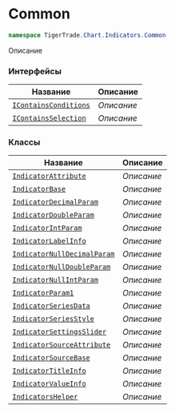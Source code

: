 
# Common
```csharp    
namespace TigerTrade.Chart.Indicators.Common
```
Описание


### Интерфейсы
| Название | Описание |
| --- | --- |
| [`IContainsConditions`](./Common/IContainsConditions.cs.md) | *Описание* |
| [`IContainsSelection`](./Common/IContainsSelection.cs.md) | *Описание* |

### Классы
| Название | Описание |
| --- | --- |
| [`IndicatorAttribute`](./Common/IndicatorAttribute.cs.md) | *Описание* |
| [`IndicatorBase`](./Common/IndicatorBase.cs.md) | *Описание* |
| [`IndicatorDecimalParam`](./Common/IndicatorDecimalParam.cs.md) | *Описание* |
| [`IndicatorDoubleParam`](./Common/IndicatorDoubleParam.cs.md) | *Описание* |
| [`IndicatorIntParam`](./Common/IndicatorIntParam.cs.md) | *Описание* |
| [`IndicatorLabelInfo`](./Common/IndicatorLabelInfo.cs.md) | *Описание* |
| [`IndicatorNullDecimalParam`](./Common/IndicatorNullDecimalParam.cs.md) | *Описание* |
| [`IndicatorNullDoubleParam`](./Common/IndicatorNullDoubleParam.cs.md) | *Описание* |
| [`IndicatorNullIntParam`](./Common/IndicatorNullIntParam.cs.md) | *Описание* |
| [`IndicatorParam1`](./Common/IndicatorParam1.cs.md) | *Описание* |
| [`IndicatorSeriesData`](./Common/IndicatorSeriesData.cs.md) | *Описание* |
| [`IndicatorSeriesStyle`](./Common/IndicatorSeriesStyle.cs.md) | *Описание* |
| [`IndicatorSettingsSlider`](./Common/IndicatorSettingsSlider.cs.md) | *Описание* |
| [`IndicatorSourceAttribute`](./Common/IndicatorSourceAttribute.cs.md) | *Описание* |
| [`IndicatorSourceBase`](./Common/IndicatorSourceBase.cs.md) | *Описание* |
| [`IndicatorTitleInfo`](./Common/IndicatorTitleInfo.cs.md) | *Описание* |
| [`IndicatorValueInfo`](./Common/IndicatorValueInfo.cs.md) | *Описание* |
| [`IndicatorsHelper`](./Common/IndicatorsHelper.cs.md) | *Описание* |
